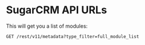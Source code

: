 # SugarCRM API URLs

This will get you a list of modules:

`GET /rest/v11/metadata?type_filter=full_module_list`